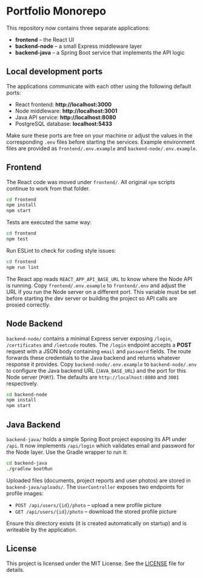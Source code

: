 # Portfolio Monorepo

This repository now contains three separate applications:

- **frontend** – the React UI
- **backend-node** – a small Express middleware layer
- **backend-java** – a Spring Boot service that implements the API logic

## Local development ports

The applications communicate with each other using the following default ports:

- React frontend: **http://localhost:3000**
- Node middleware: **http://localhost:3001**
- Java API service: **http://localhost:8080**
- PostgreSQL database: **localhost:5433**

Make sure these ports are free on your machine or adjust the values in the
corresponding `.env` files before starting the services. Example environment
files are provided as `frontend/.env.example` and `backend-node/.env.example`.

## Frontend

The React code was moved under `frontend/`. All original `npm` scripts continue to work from that folder.

```sh
cd frontend
npm install
npm start
```

Tests are executed the same way:

```sh
cd frontend
npm test
```

Run ESLint to check for coding style issues:

```sh
cd frontend
npm run lint
```

The React app reads `REACT_APP_API_BASE_URL` to know where the Node API is running.
Copy `frontend/.env.example` to `frontend/.env` and adjust the URL if you run the
Node server on a different port. This variable must be set before starting the
dev server or building the project so API calls are proxied correctly.

## Node Backend

`backend-node/` contains a minimal Express server exposing `/login`, `/certificates` and `/leetcode` routes. The `/login` endpoint accepts a **POST** request with a JSON body containing `email` and `password` fields. The route forwards these credentials to the Java backend and returns whatever response it provides.
Copy `backend-node/.env.example` to `backend-node/.env` to configure the Java
backend URL (`JAVA_BASE_URL`) and the port for this Node server (`PORT`). The
defaults are `http://localhost:8080` and `3001` respectively.

```sh
cd backend-node
npm install
npm start
```

## Java Backend

`backend-java/` holds a simple Spring Boot project exposing its API under `/api`. It now implements `/api/login` which validates email and password for the Node layer. Use the Gradle wrapper to run it:

```sh
cd backend-java
./gradlew bootRun
```

Uploaded files (documents, project reports and user photos) are stored in
`backend-java/uploads/`. The `UserController` exposes two endpoints for profile
images:

- `POST /api/users/{id}/photo` – upload a new profile picture
- `GET /api/users/{id}/photo` – download the stored profile picture

Ensure this directory exists (it is created automatically on startup) and is
writeable by the application.

## License

This project is licensed under the MIT License. See the [LICENSE](LICENSE) file for details.
